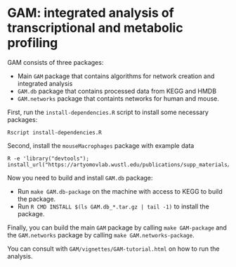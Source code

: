 # GAM: integrated analysis of transcriptional and metabolic profiling

GAM consists of three packages: 
* Main `GAM` package that contains algorithms for network creation and integrated analysis
* `GAM.db` package that contains processed data from KEGG and HMDB
* `GAM.networks` package that containts networks for human and mouse.

First, run the `install-dependencies.R` script to install some necessary packages:
```
Rscript install-dependencies.R
```

Second, install the `mouseMacrophages` package with example data
```
R -e 'library("devtools"); install_url("https://artyomovlab.wustl.edu/publications/supp_materials/GAM_2015/mouseMacrophages.tar.gz")'
```

Now you need to build and install `GAM.db` package:
* Run `make GAM.db-package` on the machine with access to KEGG to build the package.
* Run `R CMD INSTALL $(ls GAM.db_*.tar.gz | tail -1)` to install the package.

Finally, you can build the main `GAM` package by calling `make GAM-package` and the `GAM.networks` package by calling `make GAM.networks-package`.

You can consult with `GAM/vignettes/GAM-tutorial.html` on how to run the analysis.

